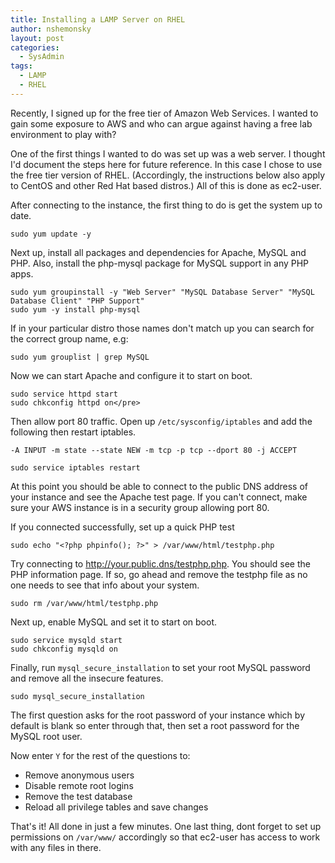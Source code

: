 ```yaml
---
title: Installing a LAMP Server on RHEL
author: nshemonsky
layout: post
categories:
  - SysAdmin
tags:
  - LAMP
  - RHEL
---
```


Recently, I signed up for the free tier of Amazon Web Services. I wanted to gain
some exposure to AWS and who can argue against having a free lab environment to
play with?

One of the first things I wanted to do was set up was a web server. I thought
I'd document the steps here for future reference. <!-- more --> In this case I
chose to use the free tier version of RHEL. (Accordingly, the instructions below
also apply to CentOS and other Red Hat based distros.) All of this is done as
ec2-user.

After connecting to the instance, the first thing to do is get the system up to
date.

    sudo yum update -y

Next up, install all packages and dependencies for Apache, MySQL and PHP. Also,
install the php-mysql package for MySQL support in any PHP apps.

    sudo yum groupinstall -y "Web Server" "MySQL Database Server" "MySQL Database Client" "PHP Support"
    sudo yum -y install php-mysql

If in your particular distro those names don't match up you can search for
the correct group name, e.g:

    sudo yum grouplist | grep MySQL

Now we can start Apache and configure it to start on boot.

    sudo service httpd start
    sudo chkconfig httpd on</pre>

Then allow port 80 traffic. Open up `/etc/sysconfig/iptables` and add the
following then restart iptables.

`-A INPUT -m state --state NEW -m tcp -p tcp --dport 80 -j ACCEPT`

    sudo service iptables restart

At this point you should be able to connect to the public DNS address of your
instance and see the Apache test page. If you can't connect, make sure your AWS
instance is in a security group allowing port 80.

If you connected successfully, set up a quick PHP test

    sudo echo "<?php phpinfo(); ?>" > /var/www/html/testphp.php

Try connecting to http://your.public.dns/testphp.php. You should see the PHP
information page. If so, go ahead and remove the testphp file as no one needs to
 see that info about your system.

    sudo rm /var/www/html/testphp.php

Next up, enable MySQL and set it to start on boot.

    sudo service mysqld start
    sudo chkconfig mysqld on

Finally, run `mysql_secure_installation` to set your root MySQL password and
remove all the insecure features.

    sudo mysql_secure_installation

The first question asks for the root password of your instance which by default
is blank so enter through that, then set a root password for the MySQL root user.

Now enter `Y` for the rest of the questions to:

  *  Remove anonymous users
  *  Disable remote root logins
  *  Remove the test database
  *  Reload all privilege tables and save changes

That's it! All done in just a few minutes. One last thing, dont forget to set up
permissions on `/var/www/` accordingly so that ec2-user has access to work with
any files in there.
